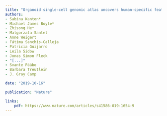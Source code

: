 ```yaml
---
title: "Organoid single-cell genomic atlas uncovers human-specific features of brain development"
authors:
- Sabina Kanton*
- Michael James Boyle*
- Zhisong He*
- Malgorzata Santel
- Anne Weigert
- Fátima Sanchís-Calleja
- Patricia Guijarro
- Leila Sidow
- Jonas Simon Fleck
- "[...]"
- Svante Pääbo
- Barbara Treutlein
- J. Gray Camp 

date: "2019-10-16"

publication: "Nature"

links:
    pdf: https://www.nature.com/articles/s41586-019-1654-9
---
```




